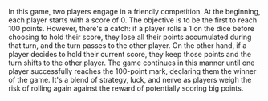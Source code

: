 In this game, two players engage in a friendly competition. At the beginning, each player starts with a score of 0. The objective is to be the first to reach 100 points. However, there's a catch: if a player rolls a 1 on the dice before choosing to hold their score, they lose all their points accumulated during that turn, and the turn passes to the other player. On the other hand, if a player decides to hold their current score, they keep those points and the turn shifts to the other player. The game continues in this manner until one player successfully reaches the 100-point mark, declaring them the winner of the game. It's a blend of strategy, luck, and nerve as players weigh the risk of rolling again against the reward of potentially scoring big points.
